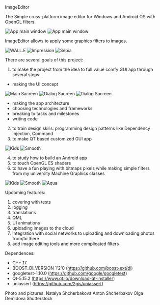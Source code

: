 ImageEditor




The Simple cross-platform image editor for Windows and Android OS with OpenGL filters.

![App main window](Images/opengl_android_bl_sm.png) ![App main window](Images/main_screen.png)

ImageEditor allows to apply some graphics filters to images.


![WALL.E](Images/WALL.E.png) ![Impression](Images/WALL.E_imp.png) ![Sepia](Images/WALL.E_sepia.png)

 


There are several goals of this project:

1. to make the project from the idea to full value comfy GUI app through several steps: 
- making the UI concept 

![Main Sacreen](Images/ui_concep_Filters_screen.png) ![Dialog Sacreen](Images/ui_concept_Menu.png) ![Dialog Sacreen](Images/menu.png)

- making the app architecture
- choosing technologies and frameworks
- breaking to tasks and milestones
- writing code
2. to train design skills: programming design patterns like Dependency Injection, Command
3. to make QT based customized GUI app

![Kids](Images/screen_no_custom.png) ![Smooth](Images/opengl_win_bl_sm.png)

4. to study how to build an Android app
5. to touch OpenGL ES shaders
6. to have a fun playing with bitmaps pixels while making simple filters from my university Machine Graphics classes


![Kids](Images/kids1.png) ![Smooth](Images/kids_smooth.png) ![Aqua](Images/kids_aqua.png)


Upcoming features:
1. covering with tests
2. logging
3. translations
4. QML
5. UI animations
6. uploading images to the cloud
7. integration with social networks to uploading and downloading photos from/to there
8. add image editing tools and more complicated filters




Dependences:
- C++ 17 
- BOOST_DI_VERSION 1'2'0 (https://github.com/boost-ext/di)
- googletest-1.10.0 (https://github.com/google/googletest)
- Qt-5.15.2 (https://www.qt.io/download-qt-installer)
- uniassert (https://github.com/2gis/uniassert)

Photo and pictures:
Natalya Shcherbakova
Anton Shcherbakov
Olga Demidova
Shutterstock
